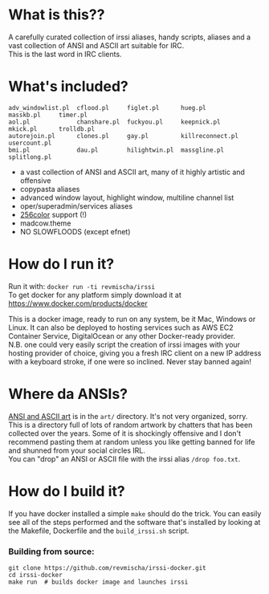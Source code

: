 # What is this??
A carefully curated collection of irssi aliases, handy scripts, aliases and a vast collection of ANSI and ASCII art suitable for IRC.  
This is the last word in IRC clients.  

# What's included?
```
adv_windowlist.pl  cflood.pl     figlet.pl      hueg.pl           masskb.pl     timer.pl
aol.pl             chanshare.pl  fuckyou.pl     keepnick.pl       mkick.pl      trolldb.pl
autorejoin.pl      clones.pl     gay.pl         killreconnect.pl  usercount.pl
bmi.pl             dau.pl        hilightwin.pl  massgline.pl      splitlong.pl
```
* a vast collection of ANSI and ASCII art, many of it highly artistic and offensive
* copypasta aliases
* advanced window layout, highlight window, multiline channel list
* oper/superadmin/services aliases
* [256color](http://www.robmeerman.co.uk/unix/256colours) support (!)
* madcow.theme
* NO SLOWFLOODS (except efnet)

# How do I run it?
Run it with: `docker run -ti revmischa/irssi`  
To get docker for any platform simply download it at https://www.docker.com/products/docker  
  
This is a docker image, ready to run on any system, be it Mac, Windows or Linux. It can also be deployed to hosting services such as AWS EC2 Container Service, DigitalOcean or any other Docker-ready provider.  
N.B. one could very easily script the creation of irssi images with your hosting provider of choice, giving you a fresh IRC client on a new IP address with a keyboard stroke, if one were so inclined. Never stay banned again!  

# Where da ANSIs?
[ANSI and ASCII art](art) is in the `art/` directory. It's not very organized, sorry. This is a directory full of lots of random artwork by chatters that has been collected over the years. Some of it is shockingly offensive and I don't recommend pasting them at random unless you like getting banned for life and shunned from your social circles IRL.  
You can "drop" an ANSI or ASCII file with the irssi alias `/drop foo.txt`.

# How do I build it?
If you have docker installed a simple `make` should do the trick.  You can easily see all of the steps performed and the software that's installed by looking at the Makefile, Dockerfile and the `build_irssi.sh` script.  
### Building from source:
```
git clone https://github.com/revmischa/irssi-docker.git
cd irssi-docker
make run  # builds docker image and launches irssi
```
